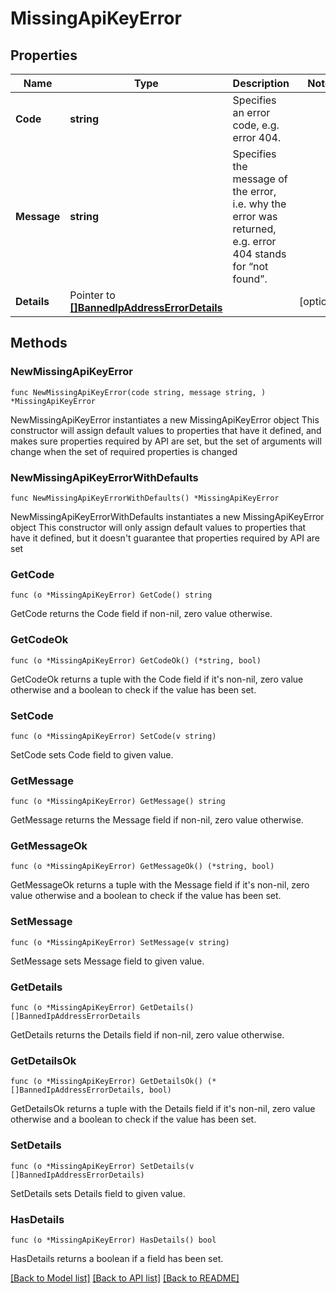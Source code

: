 # MissingApiKeyError

## Properties

Name | Type | Description | Notes
------------ | ------------- | ------------- | -------------
**Code** | **string** | Specifies an error code, e.g. error 404. | 
**Message** | **string** | Specifies the message of the error, i.e. why the error was returned, e.g. error 404 stands for “not found”. | 
**Details** | Pointer to [**[]BannedIpAddressErrorDetails**](BannedIpAddressErrorDetails.md) |  | [optional] 

## Methods

### NewMissingApiKeyError

`func NewMissingApiKeyError(code string, message string, ) *MissingApiKeyError`

NewMissingApiKeyError instantiates a new MissingApiKeyError object
This constructor will assign default values to properties that have it defined,
and makes sure properties required by API are set, but the set of arguments
will change when the set of required properties is changed

### NewMissingApiKeyErrorWithDefaults

`func NewMissingApiKeyErrorWithDefaults() *MissingApiKeyError`

NewMissingApiKeyErrorWithDefaults instantiates a new MissingApiKeyError object
This constructor will only assign default values to properties that have it defined,
but it doesn't guarantee that properties required by API are set

### GetCode

`func (o *MissingApiKeyError) GetCode() string`

GetCode returns the Code field if non-nil, zero value otherwise.

### GetCodeOk

`func (o *MissingApiKeyError) GetCodeOk() (*string, bool)`

GetCodeOk returns a tuple with the Code field if it's non-nil, zero value otherwise
and a boolean to check if the value has been set.

### SetCode

`func (o *MissingApiKeyError) SetCode(v string)`

SetCode sets Code field to given value.


### GetMessage

`func (o *MissingApiKeyError) GetMessage() string`

GetMessage returns the Message field if non-nil, zero value otherwise.

### GetMessageOk

`func (o *MissingApiKeyError) GetMessageOk() (*string, bool)`

GetMessageOk returns a tuple with the Message field if it's non-nil, zero value otherwise
and a boolean to check if the value has been set.

### SetMessage

`func (o *MissingApiKeyError) SetMessage(v string)`

SetMessage sets Message field to given value.


### GetDetails

`func (o *MissingApiKeyError) GetDetails() []BannedIpAddressErrorDetails`

GetDetails returns the Details field if non-nil, zero value otherwise.

### GetDetailsOk

`func (o *MissingApiKeyError) GetDetailsOk() (*[]BannedIpAddressErrorDetails, bool)`

GetDetailsOk returns a tuple with the Details field if it's non-nil, zero value otherwise
and a boolean to check if the value has been set.

### SetDetails

`func (o *MissingApiKeyError) SetDetails(v []BannedIpAddressErrorDetails)`

SetDetails sets Details field to given value.

### HasDetails

`func (o *MissingApiKeyError) HasDetails() bool`

HasDetails returns a boolean if a field has been set.


[[Back to Model list]](../README.md#documentation-for-models) [[Back to API list]](../README.md#documentation-for-api-endpoints) [[Back to README]](../README.md)


